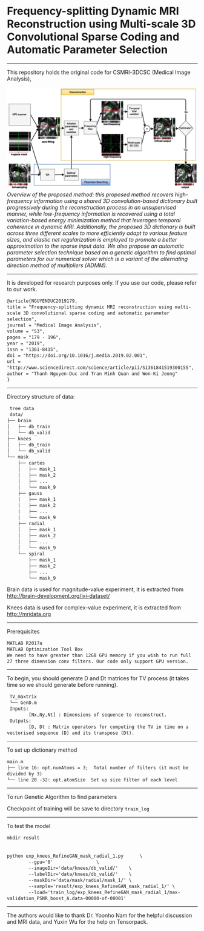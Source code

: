 # Frequency-splitting Dynamic MRI Reconstruction using Multi-scale 3D Convolutional Sparse Coding and Automatic Parameter Selection
----------

This repository holds the original code for CSMRI-3DCSC (Medical Image Analysis), 

![](./README_resource/overview.png "")
*Overview of the proposed method: this proposed method recovers high-frequency information using a shared 3D convolution-based dictionary built progressively during the reconstruction process in an unsupervised manner, while low-frequency information is recovered using a total variation-based energy minimization method that leverages temporal coherence in dynamic MRI.
Additionally, the proposed 3D dictionary is built across three different scales to more efficiently adapt to various feature sizes, and elastic net regularization is employed to promote a better approximation to the sparse input data.
We also propose an automatic parameter selection technique based on a genetic algorithm to find optimal parameters for our numerical solver which is a variant of the alternating direction method of multipliers (ADMM).*

----------

It is developed for research purposes only. 
If you use our code, please refer to our work. 

    @article{NGUYENDUC2019179,
    title = "Frequency-splitting dynamic MRI reconstruction using multi-scale 3D convolutional sparse coding and automatic parameter selection",
    journal = "Medical Image Analysis",
    volume = "53",
    pages = "179 - 196",
    year = "2019",
    issn = "1361-8415",
    doi = "https://doi.org/10.1016/j.media.2019.02.001",
    url = "http://www.sciencedirect.com/science/article/pii/S1361841519300155",
    author = "Thanh Nguyen-Duc and Tran Minh Quan and Won-Ki Jeong"
    }
    
----------
Directory structure of data:

     tree data
     data/
    ├── brain
    │   ├── db_train
    │   └── db_valid
    ├── knees
    │   ├── db_train
    │   └── db_valid
    └── mask
        ├── cartes
        │   ├── mask_1
        │   ├── mask_2
        │   ├── ...
        │   └── mask_9
        ├── gauss
        │   ├── mask_1
        │   ├── mask_2
        │   ├── ...
        │   └── mask_9
        ├── radial
        │   ├── mask_1
        │   ├── mask_2
        │   ├── ...
        │   └── mask_9
        └── spiral
            ├── mask_1
            ├── mask_2
            ├── ...
            └── mask_9

    
    
Brain data is used for magnitude-value experiment, it is extracted from http://brain-development.org/ixi-dataset/ 

Knees data is used for complex-value experiment, it is extracted from http://mridata.org 

----------

Prerequisites
    
    MATLAB R2017a
	MATLAB Optimization Tool Box
    We need to have greater than 12GB GPU memory if you wish to run full 27 three dimension conv filters. Our code only support GPU version. 

----------

To begin, you should generate D and Dt matrices for TV process (it takes time so we should generate before running).

     TV_maxtrix
     └── GenD.m
	 Inputs:
    		[Nx,Ny,Nt] : Dimensions of sequence to reconstruct.
	 Outputs:
    		[D, Dt : Matrix operators for computing the TV in time on a vectorised sequence (D) and its transpose (Dt).
    
----------

To set up dictionary method

    main.m
    ├── line 16: opt.numAtoms = 3;  Total number of filters (it must be divided by 3)  
    └── line 20 -32: opt.atomSize  Set up size filter of each level
    
----------

To run Genetic Algorithm to find parameters 
    
    	    
Checkpoint of training will be save to directory `train_log`

----------

To test the model

    mkdir result 


    python exp_knees_RefineGAN_mask_radial_1.py  	 \
		    --gpu='0' 				 \
		    --imageDir='data/knees/db_valid/' 	 \
		    --labelDir='data/knees/db_valid/' 	 \
		    --maskDir='data/mask/radial/mask_1/' \
		    --sample='result/exp_knees_RefineGAN_mask_radial_1/' \
		    --load='train_log/exp_knees_RefineGAN_mask_radial_1/max-validation_PSNR_boost_A.data-00000-of-00001'   


----------
The authors would like to thank Dr. Yoonho Nam for the helpful discussion and MRI data, and Yuxin Wu for the help on Tensorpack.
